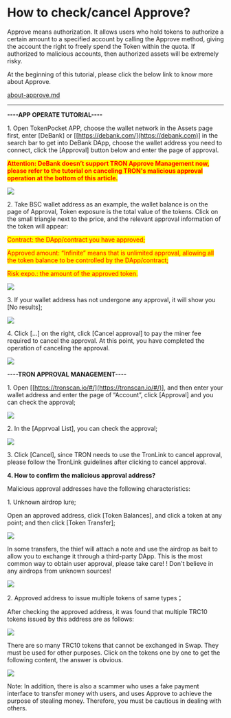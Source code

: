 # How to check/cancel Approve?

Approve means authorization. It allows users who hold tokens to authorize a certain amount to a specified account by calling the Approve method, giving the account the right to freely spend the Token within the quota. If authorized to malicious accounts, then authorized assets will be extremely risky.

At the beginning of this tutorial, please click the below link to know more about Approve.

[about-approve.md](about-approve.md "mention")

****

**----APP OPERATE TUTORIAL----**

1\. Open TokenPocket APP, choose the wallet network in the Assets page first, enter \[DeBank] or \[[https://debank.com/](https://debank.com)] in the search bar to get into DeBank DApp, choose the wallet address you need to connect, click the \[Approval] button below and enter the page of approval.

<mark style="color:red;">**Attention: DeBank doesn’t support TRON Approve Management now, please refer to the tutorial on canceling TRON's malicious approval operation at the bottom of this article.**</mark>

![](<../../.gitbook/assets/1 拷贝 17.png>)

2\. Take BSC wallet address as an example, the wallet balance is on the page of Approval, Token exposure is the total value of the tokens. Click on the small triangle next to the price, and the relevant approval information of the token will appear:

<mark style="color:red;">Contract: the DApp/contract you have approved;</mark>

<mark style="color:red;">Approved amount: “Infinite” means that is unlimited approval, allowing all the token balance to be controlled by the DApp/contract;</mark>

<mark style="color:red;">Risk expo.: the amount of the approved token.</mark>

![](<../../.gitbook/assets/1 拷贝 18.png>)

3\. If your wallet address has not undergone any approval, it will show you \[No results];

![](<../../.gitbook/assets/1 拷贝 19.png>)

4\. Click \[...] on the right, click \[Cancel approval] to pay the miner fee required to cancel the approval. At this point, you have completed the operation of canceling the approval.

![](<../../.gitbook/assets/1 拷贝 20.png>)

**----TRON APPROVAL MANAGEMENT----**

1\. Open \[[https://tronscan.io/#/](https://tronscan.io/#/)], and then enter your wallet address and enter the page of “Account”, click \[Approval] and you can check the approval;

![](<../../.gitbook/assets/1 拷贝 21.png>)

2\. In the \[Apprvoal List], you can check the approval;

![](<../../.gitbook/assets/1 拷贝 22.png>)

3\. Click \[Cancel], since TRON needs to use the TronLink to cancel approval, please follow the TronLink guidelines after clicking to cancel approval.

**4. How to confirm the malicious approval address?**

Malicious approval addresses have the following characteristics:

1\. Unknown airdrop lure;

Open an approved address, click \[Token Balances], and click a token at any point; and then click \[Token Transfer];

![](<../../.gitbook/assets/1 拷贝 23.png>)

In some transfers, the thief will attach a note and use the airdrop as bait to allow you to exchange it through a third-party DApp. This is the most common way to obtain user approval, please take care! ! Don't believe in any airdrops from unknown sources!&#x20;

![](<../../.gitbook/assets/1 拷贝 24.png>)

2\. Approved address to issue multiple tokens of same types；

After checking the approved address, it was found that multiple TRC10 tokens issued by this address are as follows:

![](<../../.gitbook/assets/1 拷贝 25.png>)

There are so many TRC10 tokens that cannot be exchanged in Swap. They must be used for other purposes. Click on the tokens one by one to get the following content, the answer is obvious.

![](<../../.gitbook/assets/1 拷贝 26.png>)

Note: In addition, there is also a scammer who uses a fake payment interface to transfer money with users, and uses Approve to achieve the purpose of stealing money. Therefore, you must be cautious in dealing with others.
